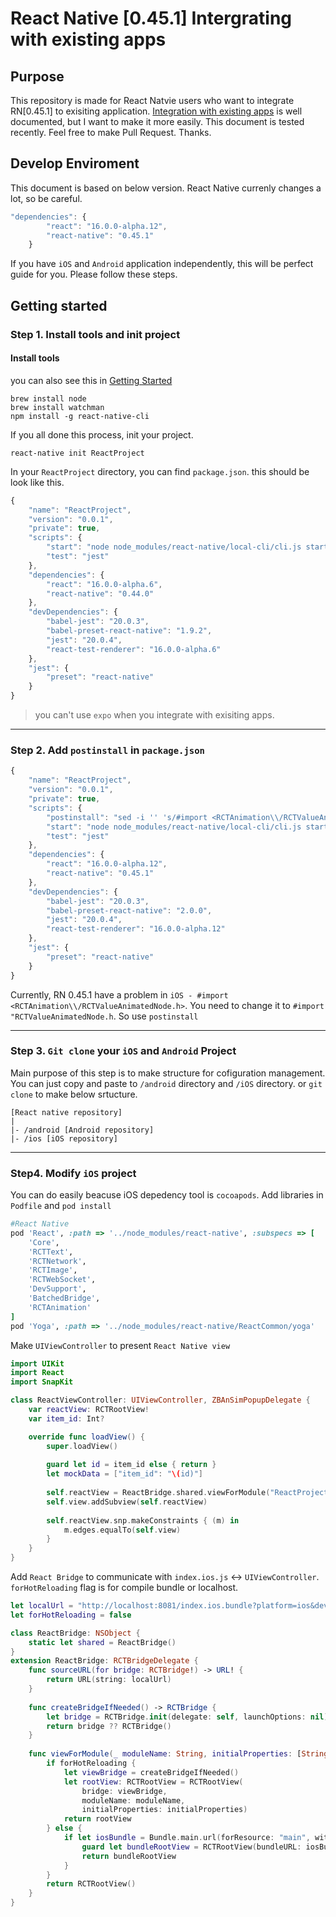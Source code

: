# React Native [0.45.1] Intergrating with existing apps

## Purpose
This repository is made for React Natvie users who want to integrate RN[0.45.1] to exisiting application. [Integration with existing apps](http://facebook.github.io/react-native/releases/next/docs/integration-with-existing-apps.html#integration-with-existing-apps) is well documented, but I want to make it more easily. This document is tested recently. Feel free to make Pull Request.
Thanks.

## Develop Enviroment
This document is based on below version. React Native currenly changes a lot, so be careful.

```javascript
"dependencies": {
		"react": "16.0.0-alpha.12",
		"react-native": "0.45.1"
	}
```
If you have `iOS` and `Android` application independently, this will be perfect guide for you. Please follow these steps.

## Getting started
### Step 1. Install tools and init project 
#### Install tools
you can also see this in [Getting Started](http://facebook.github.io/react-native/releases/next/docs/getting-started.html)
```
brew install node
brew install watchman
npm install -g react-native-cli
```

If you all done this process, init your project.
```
react-native init ReactProject
```
In your `ReactProject` directory, you can find `package.json`. this should be look like this.
```javascript
{
	"name": "ReactProject",
	"version": "0.0.1",
	"private": true,
	"scripts": {
		"start": "node node_modules/react-native/local-cli/cli.js start",
		"test": "jest"
	},
	"dependencies": {
		"react": "16.0.0-alpha.6",
		"react-native": "0.44.0"
	},
	"devDependencies": {
		"babel-jest": "20.0.3",
		"babel-preset-react-native": "1.9.2",
		"jest": "20.0.4",
		"react-test-renderer": "16.0.0-alpha.6"
	},
	"jest": {
		"preset": "react-native"
	}
}
```

> you can't use `expo` when you integrate with exisiting apps.

---
### Step 2. Add `postinstall` in `package.json`
```javascript
{
	"name": "ReactProject",
	"version": "0.0.1",
	"private": true,
	"scripts": {
		"postinstall": "sed -i '' 's/#import <RCTAnimation\\/RCTValueAnimatedNode.h>/#import \"RCTValueAnimatedNode.h\"/' ./node_modules/react-native/Libraries/NativeAnimation/RCTNativeAnimatedNodesManager.h",
		"start": "node node_modules/react-native/local-cli/cli.js start",
		"test": "jest"
	},
	"dependencies": {
		"react": "16.0.0-alpha.12",
		"react-native": "0.45.1"
	},
	"devDependencies": {
		"babel-jest": "20.0.3",
		"babel-preset-react-native": "2.0.0",
		"jest": "20.0.4",
		"react-test-renderer": "16.0.0-alpha.12"
	},
	"jest": {
		"preset": "react-native"
	}
}
```
Currently, RN 0.45.1 have a problem in `iOS - #import <RCTAnimation\\/RCTValueAnimatedNode.h>`. You need to change it to `#import "RCTValueAnimatedNode.h`. So use `postinstall`

---
### Step 3. `Git clone` your `iOS` and `Android` Project
Main purpose of this step is to make structure for cofiguration management. You can just copy and paste to `/android` directory and `/iOS` directory. or `git clone` to make below srtucture.
```
[React native repository] 
|
|- /android [Android repository]
|- /ios [iOS repository]
```

---
### Step4. Modify `iOS` project
You can do easily beacuse iOS depedency tool is `cocoapods`. Add libraries in `Podfile` and `pod install`
```ruby
#React Native
pod 'React', :path => '../node_modules/react-native', :subspecs => [
	'Core',
	'RCTText',
	'RCTNetwork',
	'RCTImage',
	'RCTWebSocket',
	'DevSupport',
	'BatchedBridge',
	'RCTAnimation'
]
pod 'Yoga', :path => '../node_modules/react-native/ReactCommon/yoga'
```
Make `UIViewController` to present `React Native view`
```Swift
import UIKit
import React
import SnapKit

class ReactViewController: UIViewController, ZBAnSimPopupDelegate {
    var reactView: RCTRootView!
	var item_id: Int?

    override func loadView() {
        super.loadView()
        
        guard let id = item_id else { return }
        let mockData = ["item_id": "\(id)"]
        
        self.reactView = ReactBridge.shared.viewForModule("ReactProject", initialProperties: mockData)
        self.view.addSubview(self.reactView)
        
        self.reactView.snp.makeConstraints { (m) in
            m.edges.equalTo(self.view)
        }
    }
}
```
Add `React Bridge` to communicate with `index.ios.js` <-> `UIViewController`. `forHotReloading` flag is for compile bundle or localhost. 
```Swift
let localUrl = "http://localhost:8081/index.ios.bundle?platform=ios&dev=true"
let forHotReloading = false

class ReactBridge: NSObject {
    static let shared = ReactBridge()
}
extension ReactBridge: RCTBridgeDelegate {
    func sourceURL(for bridge: RCTBridge!) -> URL! {
        return URL(string: localUrl)
    }
    
    func createBridgeIfNeeded() -> RCTBridge {
        let bridge = RCTBridge.init(delegate: self, launchOptions: nil)
        return bridge ?? RCTBridge()
    }
    
    func viewForModule(_ moduleName: String, initialProperties: [String : Any]?) -> RCTRootView {
        if forHotReloading {
            let viewBridge = createBridgeIfNeeded()
            let rootView: RCTRootView = RCTRootView(
                bridge: viewBridge,
                moduleName: moduleName,
                initialProperties: initialProperties)
            return rootView
        } else {
            if let iosBundle = Bundle.main.url(forResource: "main", withExtension: "jsbundle") {
                guard let bundleRootView = RCTRootView(bundleURL: iosBundle, moduleName: moduleName, initialProperties: initialProperties, launchOptions: nil) else { return RCTRootView() }
                return bundleRootView
            }
        }
        return RCTRootView()
    }
}

```

